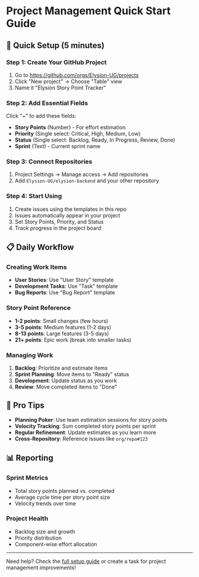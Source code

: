 # Project Management Quick Start Guide

## 🚀 Quick Setup (5 minutes)

### Step 1: Create Your GitHub Project
1. Go to https://github.com/orgs/Elysion-UG/projects
2. Click "New project" → Choose "Table" view
3. Name it "Elysion Story Point Tracker"

### Step 2: Add Essential Fields
Click "+" to add these fields:
- **Story Points** (Number) - For effort estimation
- **Priority** (Single select: Critical, High, Medium, Low)
- **Status** (Single select: Backlog, Ready, In Progress, Review, Done)
- **Sprint** (Text) - Current sprint name

### Step 3: Connect Repositories
1. Project Settings → Manage access → Add repositories
2. Add `Elysion-UG/elysion-backend` and your other repository

### Step 4: Start Using
1. Create issues using the templates in this repo
2. Issues automatically appear in your project
3. Set Story Points, Priority, and Status
4. Track progress in the project board

## 📋 Daily Workflow

### Creating Work Items
- **User Stories**: Use "User Story" template
- **Development Tasks**: Use "Task" template  
- **Bug Reports**: Use "Bug Report" template

### Story Point Reference
- **1-2 points**: Small changes (few hours)
- **3-5 points**: Medium features (1-2 days)
- **8-13 points**: Large features (3-5 days)
- **21+ points**: Epic work (break into smaller tasks)

### Managing Work
1. **Backlog**: Prioritize and estimate items
2. **Sprint Planning**: Move items to "Ready" status
3. **Development**: Update status as you work
4. **Review**: Move completed items to "Done"

## 🔧 Pro Tips

- **Planning Poker**: Use team estimation sessions for story points
- **Velocity Tracking**: Sum completed story points per sprint
- **Regular Refinement**: Update estimates as you learn more
- **Cross-Repository**: Reference issues like `org/repo#123`

## 📊 Reporting

### Sprint Metrics
- Total story points planned vs. completed
- Average cycle time per story point size
- Velocity trends over time

### Project Health
- Backlog size and growth
- Priority distribution
- Component-wise effort allocation

---

Need help? Check the [full setup guide](github-projects-setup.md) or create a task for project management improvements!